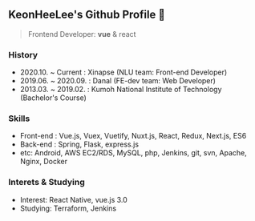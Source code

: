 <!--### Hi there 👋-->

<!--
**KeonHeeLee/KeonHeeLee** is a ✨ _special_ ✨ repository because its `README.md` (this file) appears on your GitHub profile.

Here are some ideas to get you started:

- 🔭 I’m currently working on ...
- 🌱 I’m currently learning ...
- 👯 I’m looking to collaborate on ...
- 🤔 I’m looking for help with ...
- 💬 Ask me about ...
- 📫 How to reach me: ...
- 😄 Pronouns: ...
- ⚡ Fun fact: ...
-->

## KeonHeeLee's Github Profile 👋
> Frontend Developer: <b>vue</b> & react

### History
- 2020.10. ~ Current  : Xinapse (NLU team: Front-end Developer)
- 2019.06. ~ 2020.09. : Danal (FE-dev team: Web Developer)
- 2013.03. ~ 2019.02. : Kumoh National Institute of Technology (Bachelor's Course)

### Skills
- Front-end : Vue.js, Vuex, Vuetify, Nuxt.js, React, Redux, Next.js, ES6
- Back-end : Spring, Flask, express.js
- etc: Android, AWS EC2/RDS, MySQL, php, Jenkins, git, svn, Apache, Nginx, Docker

### Interets & Studying
- Interest: React Native, vue.js 3.0
- Studying: Terraform, Jenkins
